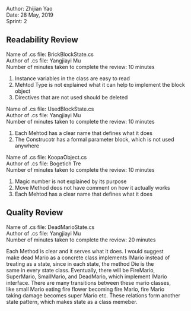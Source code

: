 Author: Zhijian Yao  
Date:  28 May, 2019  
Sprint: 2  

## Readability Review  

Name of .cs file: BrickBlockState.cs  
Author of .cs file: Yangjiayi Mu  
Number of minutes taken to complete the review: 10 minutes  
1. Instance variables in the class are easy to read 
2. Mehtod Type is not explained what it can help to implement the block object
3. Directives that are not used should be deleted

Name of .cs file: UsedBlockState.cs  
Author of .cs file: Yangjiayi Mu  
Number of minutes taken to complete the review: 10 minutes  
1. Each Mehtod has a clear name that defines what it does  
2. The Construcotr has a formal parameter block, which is not used anywhere  

Name of .cs file: KoopaObject.cs  
Author of .cs file: Bogetich Tre  
Number of minutes taken to complete the review: 10 minutes  
1.	Magic number is not explained by its purpose  
2.  Move Method deos not have comment on how it actually works  
3.  Each Mehtod has a clear name that defines what it does  

## Quality Review  

Name of .cs file: DeadMarioState.cs    
Author of .cs file: Yangjiayi Mu  
Number of minutes taken to complete the review: 20 minutes  

Each Method is clear and it serves what it does. I would suggest  
make dead Mario as a concrete class implements IMario instead of   
treating as a state, since in each state, the method Die is the  
same in every state class. Eventually, there will be FireMario,  
SuperMario,  SmallMario, and DeadMario, which implement  IMario  
interface. There are many transitions between these mario classes,   
like small Mario eating fire flower becoming  fire Mario, fire Mario   
taking damage becomes super Mario etc. These relations form another   
state pattern, which makes state as a class memeber.
